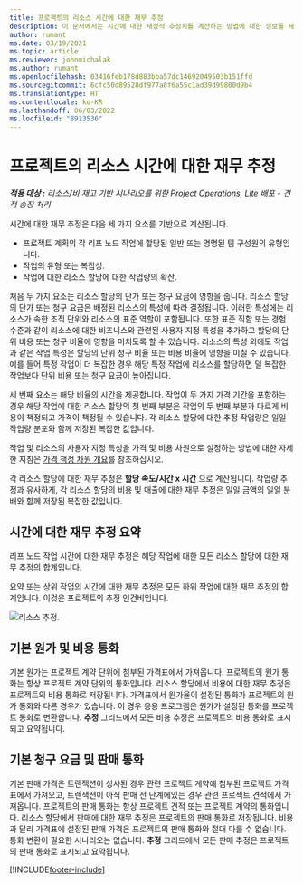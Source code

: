 ```yaml
---
title: 프로젝트의 리소스 시간에 대한 재무 추정
description: 이 문서에서는 시간에 대한 재정적 추정치를 계산하는 방법에 대한 정보를 제공합니다.
author: rumant
ms.date: 03/19/2021
ms.topic: article
ms.reviewer: johnmichalak
ms.author: rumant
ms.openlocfilehash: 03416feb178d883bba57dc14692049503b151ffd
ms.sourcegitcommit: 6cfc50d89528df977a8f6a55c1ad39d99800d9b4
ms.translationtype: HT
ms.contentlocale: ko-KR
ms.lasthandoff: 06/03/2022
ms.locfileid: "8913536"
---
```

# <a name="financial-estimates-for-resource-time-on-projects"></a>프로젝트의 리소스 시간에 대한 재무 추정

_**적용 대상 :** 리소스/비 재고 기반 시나리오를 위한 Project Operations, Lite 배포 - 견적 송장 처리_

시간에 대한 재무 추정은 다음 세 가지 요소를 기반으로 계산됩니다. 

- 프로젝트 계획의 각 리프 노드 작업에 할당된 일반 또는 명명된 팀 구성원의 유형입니다. 
- 작업의 유형 또는 복잡성.
- 작업에 대한 리소스 할당에 대한 작업량의 확산. 

처음 두 가지 요소는 리소스 할당의 단가 또는 청구 요금에 영향을 줍니다. 리소스 할당의 단가 또는 청구 요금은 배정된 리소스의 특성에 따라 결정됩니다. 이러한 특성에는 리소스가 속한 조직 단위와 리소스의 표준 역할이 포함됩니다. 또한 표준 직함 또는 경험 수준과 같이 리소스에 대한 비즈니스와 관련된 사용자 지정 특성을 추가하고 할당의 단위 비용 또는 청구 비율에 영향을 미치도록 할 수 있습니다.
리소스의 특성 외에도 작업과 같은 작업 특성은 할당의 단위 청구 비율 또는 비용 비율에 영향을 미칠 수 있습니다. 예를 들어 특정 작업이 더 복잡한 경우 해당 특정 작업에 리소스를 할당하면 덜 복잡한 작업보다 단위 비용 또는 청구 요금이 높아집니다.   

세 번째 요소는 해당 비율의 시간을 제공합니다. 작업이 두 가지 가격 기간을 포함하는 경우 해당 작업에 대한 리소스 할당의 첫 번째 부분은 작업의 두 번째 부분과 다르게 비용이 책정되고 가격이 책정될 수 있습니다. 각 리소스 할당에 대한 추정 작업량은 일일 작업량 분포와 함께 저장된 복잡한 값입니다.

작업 및 리소스의 사용자 지정 특성을 가격 및 비용 차원으로 설정하는 방법에 대한 자세한 지침은 [가격 책정 차원 개요](../pricing-costing/pricing-dimensions-overview.md)를 참조하십시오.

각 리소스 할당에 대한 재무 추정은 **할당 속도/시간 x 시간** 으로 계산됩니다.  작업량 추정과 유사하게, 각 리소스 할당의 비용 및 매출에 대한 재무 추정은 일일 금액의 일일 분배와 함께 저장된 복잡한 값입니다. 

## <a name="summarizing-financial-estimates-for-time"></a>시간에 대한 재무 추정 요약
리프 노드 작업 시간에 대한 재무 추정은 해당 작업에 대한 모든 리소스 할당에 대한 재무 추정의 합계입니다.

요약 또는 상위 작업의 시간에 대한 재무 추정은 모든 하위 작업에 대한 재무 추정의 합계입니다. 이것은 프로젝트의 추정 인건비입니다. 

![리소스 추정.](./media/navigation12.png)

## <a name="default-cost-price-and-cost-currency"></a>기본 원가 및 비용 통화

기본 원가는 프로젝트 계약 단위에 첨부된 가격표에서 가져옵니다. 프로젝트의 원가 통화는 항상 프로젝트 계약 단위의 통화입니다. 리소스 할당에서 비용에 대한 재무 추정은 프로젝트의 비용 통화로 저장됩니다. 가격표에서 원가율이 설정된 통화가 프로젝트의 원가 통화와 다른 경우가 있습니다. 이 경우 응용 프로그램은 원가가 설정된 통화를 프로젝트 통화로 변환합니다. **추정** 그리드에서 모든 비용 추정은 프로젝트의 비용 통화로 표시되고 요약됩니다. 

## <a name="default-bill-rate-and-sales-currency"></a>기본 청구 요금 및 판매 통화

기본 판매 가격은 트랜잭션이 성사된 경우 관련 프로젝트 계약에 첨부된 프로젝트 가격표에서 가져오고, 트랜잭션이 아직 판매 전 단계에있는 경우 관련 프로젝트 견적에서 가져옵니다. 프로젝트의 판매 통화는 항상 프로젝트 견적 또는 프로젝트 계약의 통화입니다. 리소스 할당에서 판매에 대한 재무 추정은 프로젝트의 판매 통화로 저장됩니다. 비용과 달리 가격표에 설정된 판매 가격은 프로젝트의 판매 통화와 절대 다를 수 없습니다. 통화 변환이 필요한 시나리오는 없습니다. **추정** 그리드에서 모든 판매 추정은 프로젝트의 판매 통화로 표시되고 요약됩니다. 

[!INCLUDE[footer-include](../includes/footer-banner.md)]
